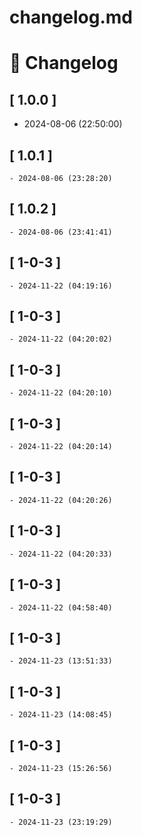 # changelog.md

# 📝 Changelog

## \[ 1.0.0 \]
  - 2024-08-06 (22:50:00)

## \[ 1.0.1 \]
	- 2024-08-06 (23:28:20)

## \[ 1.0.2 \]
	- 2024-08-06 (23:41:41)
## \[ 1-0-3 \]
	- 2024-11-22 (04:19:16)



## \[ 1-0-3 \]
	- 2024-11-22 (04:20:02)


## \[ 1-0-3 \]
	- 2024-11-22 (04:20:10)


## \[ 1-0-3 \]
	- 2024-11-22 (04:20:14)


## \[ 1-0-3 \]
	- 2024-11-22 (04:20:26)

## \[ 1-0-3 \]
	- 2024-11-22 (04:20:33)

## \[ 1-0-3 \]
	- 2024-11-22 (04:58:40)

## \[ 1-0-3 \]
	- 2024-11-23 (13:51:33)

## \[ 1-0-3 \]
	- 2024-11-23 (14:08:45)

## \[ 1-0-3 \]
	- 2024-11-23 (15:26:56)

## \[ 1-0-3 \]
	- 2024-11-23 (23:19:29)